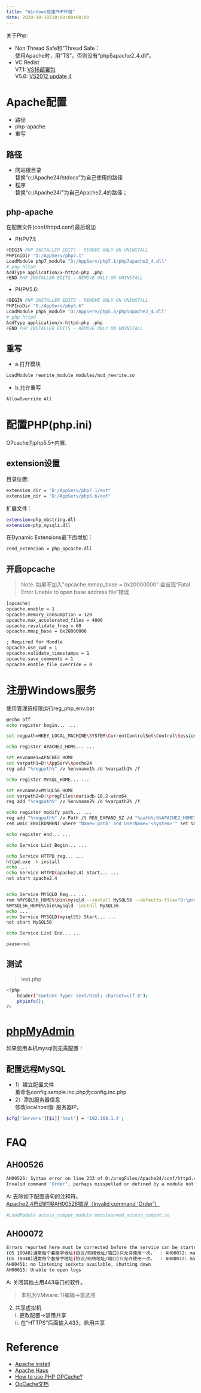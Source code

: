 ```yaml
---
title: "Windows搭建PHP环境"
date: 2020-10-18T10:08:08+08:00
---
```

  关于Php:
- Non Thread Safe和“Thread Safe：    
使用Apache时，用“TS”，否则没有“php5apache2_4.dll”。    
- VC Redist    
V7.1: [VS16部署包](https://aka.ms/vs/16/release/VC_redist.x64.exe)    
V5.6: [VS2012 update 4](https://www.microsoft.com/zh-cn/download/details.aspx?id=30679)

# Apache配置
- 路径
- php-apache
- 重写

## 路径
- 网站根目录    
替换“c:/Apache24/htdocs”为自己使用的路径
- 程序    
替换“c:/Apache24/”为自己Apache2.4的路径；

## php-apache
在配置文件(conf/httpd.conf)最后增加
- PHPV7.1:
```bash
#BEGIN PHP INSTALLER EDITS - REMOVE ONLY ON UNINSTALL
PHPIniDir "D:/AppServ/php7.1"
LoadModule php7_module "D:/AppServ/php7.1/php7apache2_4.dll"
# php httpd
AddType application/x-httpd-php .php
#END PHP INSTALLER EDITS - REMOVE ONLY ON UNINSTALL
```
- PHPV5.6:
```bash
#BEGIN PHP INSTALLER EDITS - REMOVE ONLY ON UNINSTALL
PHPIniDir "D:/AppServ/php5.6"
LoadModule php5_module "D:/AppServ/php5.6/php5apache2_4.dll"
# php httpd
AddType application/x-httpd-php .php
#END PHP INSTALLER EDITS - REMOVE ONLY ON UNINSTALL
```

## 重写
- a.打开模块
```bash
LoadModule rewrite_module modules/mod_rewrite.so
```
- b.允许重写
```bash
AllowOverride All
```

# 配置PHP(php.ini)
OPcache为php5.5+内置.
## extension设置
目录位置:
```bash
extension_dir = "D:/AppServ/php7.1/ext"
extension_dir = "D:/AppServ/php5.6/ext"
```
扩展文件：
```bash
extension=php_mbstring.dll
extension=php_mysqli.dll
```
在Dynamic Extensions最下面增加：
```bash
zend_extension = php_opcache.dll
```
## 开启opcache
>Note: 如果不加入"opcache.mmap_base = 0x20000000" 会出现“Fatal Error Unable to open base address file”错误

```bash
[opcache]
opcache.enable = 1
opcache.memory_consumption = 128
opcache.max_accelerated_files = 4000
opcache.revalidate_freq = 60
opcache.mmap_base = 0x20000000

; Required for Moodle
opcache.use_cwd = 1
opcache.validate_timestamps = 1
opcache.save_comments = 1
opcache.enable_file_override = 0
```

# 注册Windows服务
使用管理员权限运行reg_php_env.bat
```bash
@echo off
echo register begin... ...

set regpath=HKEY_LOCAL_MACHINE\SYSTEM\CurrentControlSet\Control\Session Manager\Environment

echo register APACHE2_HOME... ...

set envname1=APACHE2_HOME
set varpath1=D:\AppServ\Apache24
reg add "%regpath%" /v %envname1% /d %varpath1% /f

echo register MYSQL_HOME... ...

set envname2=MYSQL56_HOME
set varpath2=D:\progFiles\mariadb-10.2-winx64
reg add "%regpath%" /v %envname2% /d %varpath2% /f

echo register modify path... ...
reg add "%regpath%" /v Path /t REG_EXPAND_SZ /d "%path%;%%APACHE2_HOME%%\bin;%%MYSQL56_HOME%%\bin;" /f
rem wmic ENVIRONMENT where "Name='path' and UserName='<system>'" set VariableValue="%path%;%%APACHE2_HOME%%\bin;%%MYSQL56_HOME%%\bin;"

echo register end... ...

echo Service List Begin... ...

echo Service HTTPD reg... ...
httpd.exe -k install
echo ...
echo Service HTTPD(apache2.4) Start... ...
net start apache2.4


echo Service MYSQLD Reg... ...
rem %MYSQL56_HOME%\bin\mysqld --install MySQL56 --defaults-file="D:\progFiles\mariadb-10.2-winx64\data\my.ini"
%MYSQL56_HOME%\bin\mysqld -install MySQL56
echo ...
echo Service MYSQLD(mysql55) Start... ...
net start MySQL56

echo Service List End... ...

pause>nul
```

## 测试
> test.php
```bash
<?php
    header("Content-Type: text/html; charset=utf-8");
    phpinfo();
?>
```

# [phpMyAdmin](https://www.phpmyadmin.net/)
如果使用本机mysql则无需配置！
## 配置远程MySQL

- 1）建立配置文件    
  重命名config.sample.inc.php为config.inc.php
- 2）添加服务器信息    
  修改localhost值: 服务器IP。
```bash
$cfg['Servers'][$i]['host'] = '192.168.1.4';
```

# FAQ
## AH00526
```bash
AH00526: Syntax error on line 233 of D:/progFiles/Apache24/conf/httpd.conf:
Invalid command 'Order', perhaps misspelled or defined by a module not included in the server configuration
```
A: 去除如下配置语句的注释符。    
[Apache2.4启动时报AH00526错误（Invalid command 'Order'）](http://www.cnblogs.com/haries/p/4677383.html)

```bash
#LoadModule access_compat_module modules/mod_access_compat.so
```
## AH00072
```bash
Errors reported here must be corrected before the service can be started.
(OS 10048)通常每个套接字地址(协议/网络地址/端口)只允许使用一次。  : AH00072: make_sock: could not bind to address [::]:443
(OS 10048)通常每个套接字地址(协议/网络地址/端口)只允许使用一次。  : AH00072: make_sock: could not bind to address 0.0.0.0:443
AH00451: no listening sockets available, shutting down
AH00015: Unable to open logs
```
A: 关闭其他占用443端口的软件。
> 本机为VMware:
1)编辑->首选项    
2) 共享虚拟机        
i. 更改配置->禁用共享        
ii. 在“HTTPS”后面输入433，启用共享

# Reference
- [Apache install](http://httpd.apache.org/docs/2.4/platform/windows.html)
- [Apache Haus](http://www.apachehaus.com/cgi-bin/download.plx)
- [How to use PHP OPCache?](http://stackoverflow.com/questions/17224798/how-to-use-php-opcache)
- [OpCache文档](http://php.net/manual/zh/opcache.configuration.php)
